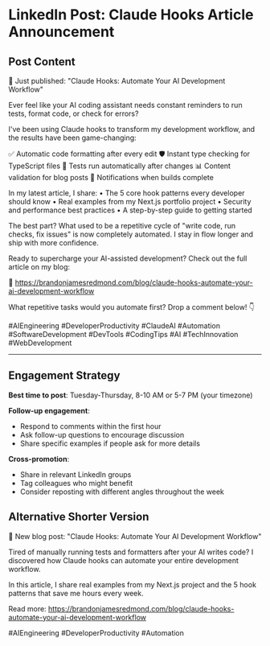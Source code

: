 # LinkedIn Post: Claude Hooks Article Announcement

## Post Content

🚀 Just published: "Claude Hooks: Automate Your AI Development Workflow"

Ever feel like your AI coding assistant needs constant reminders to run tests, format code, or check for errors? 

I've been using Claude hooks to transform my development workflow, and the results have been game-changing:

✅ Automatic code formatting after every edit
🛡️ Instant type checking for TypeScript files
🧪 Tests run automatically after changes
📊 Content validation for blog posts
🔔 Notifications when builds complete

In my latest article, I share:
• The 5 core hook patterns every developer should know
• Real examples from my Next.js portfolio project
• Security and performance best practices
• A step-by-step guide to getting started

The best part? What used to be a repetitive cycle of "write code, run checks, fix issues" is now completely automated. I stay in flow longer and ship with more confidence.

Ready to supercharge your AI-assisted development? Check out the full article on my blog:

🔗 https://brandonjamesredmond.com/blog/claude-hooks-automate-your-ai-development-workflow

What repetitive tasks would you automate first? Drop a comment below! 👇

#AIEngineering #DeveloperProductivity #ClaudeAI #Automation #SoftwareDevelopment #DevTools #CodingTips #AI #TechInnovation #WebDevelopment

---

## Engagement Strategy

**Best time to post**: Tuesday-Thursday, 8-10 AM or 5-7 PM (your timezone)

**Follow-up engagement**:
- Respond to comments within the first hour
- Ask follow-up questions to encourage discussion
- Share specific examples if people ask for more details

**Cross-promotion**:
- Share in relevant LinkedIn groups
- Tag colleagues who might benefit
- Consider reposting with different angles throughout the week

## Alternative Shorter Version

🎯 New blog post: "Claude Hooks: Automate Your AI Development Workflow"

Tired of manually running tests and formatters after your AI writes code? I discovered how Claude hooks can automate your entire development workflow.

In this article, I share real examples from my Next.js project and the 5 hook patterns that save me hours every week.

Read more: https://brandonjamesredmond.com/blog/claude-hooks-automate-your-ai-development-workflow

#AIEngineering #DeveloperProductivity #Automation